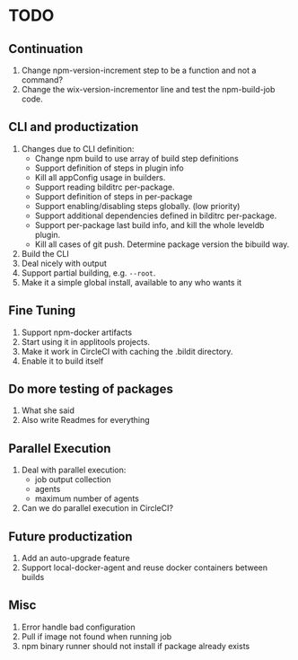 # TODO

## Continuation

1. Change npm-version-increment step to be a function and not a command?
1. Change the wix-version-incrementor line and test the npm-build-job code.

## CLI and productization

1. Changes due to CLI definition:
   * Change npm build to use array of build step definitions
   * Support definition of steps in plugin info
   * Kill all appConfig usage in builders.
   * Support reading bilditrc per-package.
   * Support definition of steps in per-package
   * Support enabling/disabling steps globally. (low priority)
   * Support additional dependencies defined in bilditrc per-package.
   * Support per-package last build info, and kill the whole leveldb plugin.
   * Kill all cases of git push. Determine package version the bibuild way.
1. Build the CLI
1. Deal nicely with output
1. Support partial building, e.g. `--root`.
1. Make it a simple global install, available to any who wants it

## Fine Tuning

1. Support npm-docker artifacts
1. Start using it in applitools projects.
1. Make it work in CircleCI with caching the .bildit directory.
1. Enable it to build itself

## Do more testing of packages

1. What she said
1. Also write Readmes for everything

## Parallel Execution

1. Deal with parallel execution:
   * job output collection
   * agents
   * maximum number of agents
1. Can we do parallel execution in CircleCI?

## Future productization

1. Add an auto-upgrade feature
1. Support local-docker-agent and reuse docker containers between builds

## Misc

1. Error handle bad configuration
1. Pull if image not found when running job
1. npm binary runner should not install if package already exists
